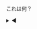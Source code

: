 これは何？

<details><summary>◀</summary><div>▶▲　　　ん？<br><br>...<br><br>...<br><br>...<br><br><br>▼◀<br>▶▲　　<i>S t a r   A l l i a n c e</i><br><br><br><br><br><br><br><br><br><strike>スターアライアンスの三角は5つだろ！</strike></div></details>
